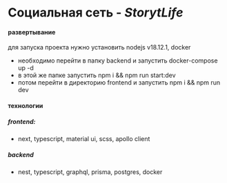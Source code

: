 # Социальная сеть - *StorytLife*
#### развертывание
для запуска проекта нужно установить nodejs v18.12.1, docker
- необходимо перейти в папку backend и запустить docker-compose up -d
- в этой же папке запустить npm i && npm run start:dev
- потом перейти в директорию frontend и запустить npm i && npm run dev
#### технологии
##### frontend:
- next, typescript, material ui, scss, apollo client

##### backend
- nest, typescript, graphql, prisma, postgres, docker
